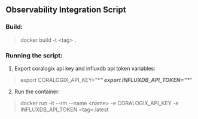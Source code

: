 ## Observability Integration Script

### Build: 
> docker build -t \<tag\> .

### Running the script:
1. Export coralogix api key and influxdb api token variables:
>  export CORALOGIX_API_KEY="\**********************"
> export INFLUXDB_API_TOKEN="\**********************"

2. Run the container:
> docker run -it --rm --name \<name\> -e CORALOGIX_API_KEY -e INFLUXDB_API_TOKEN \<tag\>:latest

